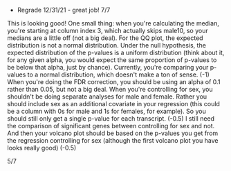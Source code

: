 - Regrade 12/31/21 - great job! 7/7 

This is looking good! One small thing: when you're calculating the median, you're starting at column index 3, which actually skips male10, so your medians are a little off (not a big deal). For the QQ plot, the expected distribution is not a normal distribution. Under the null hypothesis, the expected distribution of the p-values is a uniform distribution (think about it, for any given alpha, you would expect the same proportion of p-values to be below that alpha, just by chance). Currently, you're comparing your p-values to a normal distribution, which doesn't make a ton of sense. (-1)
When you're doing the FDR correction, you should be using an alpha of 0.1 rather than 0.05, but not a big deal. When you're controlling for sex, you shouldn't be doing separate analyses for male and female. Rather you should include sex as an additional covariate in your regression (this could be a column with 0s for male and 1s for females, for example). So you should still only get a single p-value for each transcript. (-0.5) I still need the comparison of significant genes between controlling for sex and not. And then your volcano plot should be based on the p-values you get from the regression controlling for sex (although the first volcano plot you have looks really good) (-0.5)

5/7

